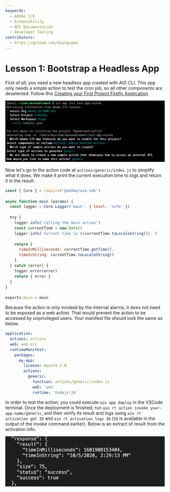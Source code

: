 ```yaml
---
keywords:
  - Adobe I/O
  - Extensibility
  - API Documentation
  - Developer Tooling
contributors: 
  - https://github.com/duynguyen 
---
```


# Lesson 1: Bootstrap a Headless App

First of all, you need a new headless app created with AIO CLI. This app only needs a simple action to test the cron job, so all other components are deselected.
Follow this [Creating your First Project Firefly Application](https://github.com/AdobeDocs/project-firefly/blob/main/src/pages/getting_started/first_app.md)

![app-init](assets/app-init.png)

Now let's go to the action code at `actions/generic/index.js` to simplify what it does. We make it print the current execution time to logs and return it in the result.

```javascript
const { Core } = require('@adobe/aio-sdk')

async function main (params) {
  const logger = Core.Logger('main', { level: 'info' })

  try {
    logger.info('Calling the main action')
    const currentTime = new Date()
    logger.info(`Current time is ${currentTime.toLocaleString()}.`)

    return {
      timeInMilliseconds: currentTime.getTime(),
      timeInString: currentTime.toLocaleString()
    }
  } catch (error) {
    logger.error(error)
    return { error }
  }
}

exports.main = main
```

Because the action is only invoked by the internal alarms, it does not need to be exposed as a web action. That would prevent the action to be accessed by unprivileged users. Your manifest file should look the same as below.

```yaml
application:
  actions: actions
  web: web-src
  runtimeManifest:
    packages:
      my-app:
        license: Apache-2.0
        actions:
          generic:
            function: actions/generic/index.js
            web: 'yes'
            runtime: 'nodejs:14'
```

In order to test the action, you could execute `aio app deploy` in the VSCode terminal. Once the deployment is finished, run `aio rt action invoke your-app-name/generic`, and then verify its result and logs using `aio rt activation get ID` and `aio rt activation logs ID` (`ID` is available in the output of the invoke command earlier). Below is an extract of result from the activation info.

![activation-get](assets/activation-get.png)

